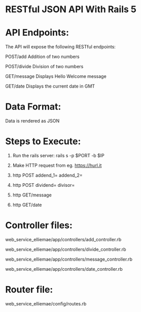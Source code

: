RESTful JSON API With Rails 5
===================================

API Endpoints:
==============

The API will expose the following RESTful endpoints:

POST/add        Addition of two numbers 

POST/divide     Division of two numbers

GET/message     Displays Hello Welcome message 

GET/date        Displays the current date in GMT

Data Format: 
============

Data is rendered as JSON

Steps to Execute:
=================

1. Run the rails server:
   rails s -p $PORT -b $IP

2. Make HTTP request from eg. https://hurl.it

1. http POST<local host address> addend_1=<value> addend_2=<value>
2. http POST<local host address> dividend=<value> divisor=<value>
3. http GET<local host address>/message
4. http GET<local host address>/date

Controller files:
===================

web_service_elliemae/app/controllers/add_controller.rb

web_service_elliemae/app/controllers/divide_controller.rb

web_service_elliemae/app/controllers/message_controller.rb

web_service_elliemae/app/controllers/date_controller.rb

Router file:
============

web_service_elliemae/config/routes.rb

